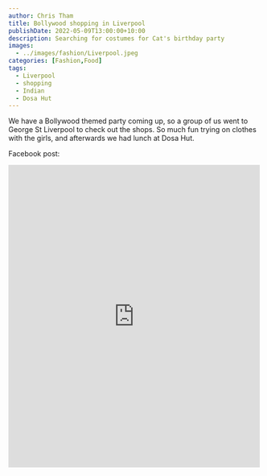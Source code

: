 ```yaml
---
author: Chris Tham
title: Bollywood shopping in Liverpool
publishDate: 2022-05-09T13:00:00+10:00
description: Searching for costumes for Cat's birthday party
images: 
  - ../images/fashion/Liverpool.jpeg
categories: [Fashion,Food]
tags:
  - Liverpool
  - shopping
  - Indian
  - Dosa Hut
---
```


We have a Bollywood themed party coming up, so a group of us went to George St Liverpool to check out the shops. So much fun trying on clothes with the girls, and afterwards we had lunch at Dosa Hut.

Facebook post:

<iframe src="https://www.facebook.com/plugins/post.php?href=https%3A%2F%2Fwww.facebook.com%2Fchris1.tham%2Fposts%2Fpfbid02ko9tiosBtTffPJ2dX38BgA8KpQNKpBogeN1sFtS8n5kCk1mxEHZUytJLVhRm6gVgl&show_text=true&width=500" width="500" height="601" style="border:none;overflow:hidden" scrolling="no" frameborder="0" allowfullscreen="true" allow="autoplay; clipboard-write; encrypted-media; picture-in-picture; web-share"></iframe>
